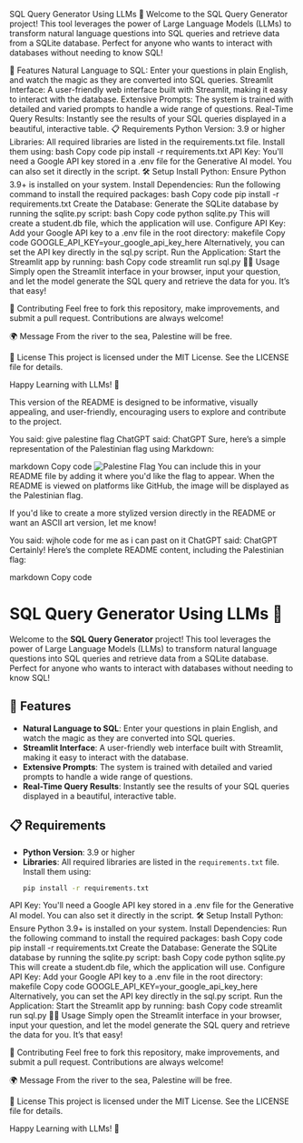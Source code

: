 SQL Query Generator Using LLMs 🌟
Welcome to the SQL Query Generator project! This tool leverages the power of Large Language Models (LLMs) to transform natural language questions into SQL queries and retrieve data from a SQLite database. Perfect for anyone who wants to interact with databases without needing to know SQL!

🚀 Features
Natural Language to SQL: Enter your questions in plain English, and watch the magic as they are converted into SQL queries.
Streamlit Interface: A user-friendly web interface built with Streamlit, making it easy to interact with the database.
Extensive Prompts: The system is trained with detailed and varied prompts to handle a wide range of questions.
Real-Time Query Results: Instantly see the results of your SQL queries displayed in a beautiful, interactive table.
📋 Requirements
Python Version: 3.9 or higher
Libraries: All required libraries are listed in the requirements.txt file. Install them using:
bash
Copy code
pip install -r requirements.txt
API Key: You'll need a Google API key stored in a .env file for the Generative AI model. You can also set it directly in the script.
🛠️ Setup
Install Python: Ensure Python 3.9+ is installed on your system.
Install Dependencies: Run the following command to install the required packages:
bash
Copy code
pip install -r requirements.txt
Create the Database: Generate the SQLite database by running the sqlite.py script:
bash
Copy code
python sqlite.py
This will create a student.db file, which the application will use.
Configure API Key: Add your Google API key to a .env file in the root directory:
makefile
Copy code
GOOGLE_API_KEY=your_google_api_key_here
Alternatively, you can set the API key directly in the sql.py script.
Run the Application: Start the Streamlit app by running:
bash
Copy code
streamlit run sql.py
🧑‍💻 Usage
Simply open the Streamlit interface in your browser, input your question, and let the model generate the SQL query and retrieve the data for you. It’s that easy!

🤝 Contributing
Feel free to fork this repository, make improvements, and submit a pull request. Contributions are always welcome!

🌍 Message
From the river to the sea, Palestine will be free.

📄 License
This project is licensed under the MIT License. See the LICENSE file for details.

Happy Learning with LLMs! 🎉

This version of the README is designed to be informative, visually appealing, and user-friendly, encouraging users to explore and contribute to the project.

You said:
give palestine flag
ChatGPT said:
ChatGPT
Sure, here’s a simple representation of the Palestinian flag using Markdown:

markdown
Copy code
![Palestine Flag](https://upload.wikimedia.org/wikipedia/commons/thumb/0/00/Flag_of_Palestine.svg/2560px-Flag_of_Palestine.svg.png)
You can include this in your README file by adding it where you'd like the flag to appear. When the README is viewed on platforms like GitHub, the image will be displayed as the Palestinian flag.

If you'd like to create a more stylized version directly in the README or want an ASCII art version, let me know!

You said:
wjhole code for me as i can past on it
ChatGPT said:
ChatGPT
Certainly! Here’s the complete README content, including the Palestinian flag:

markdown
Copy code
# SQL Query Generator Using LLMs 🌟

Welcome to the **SQL Query Generator** project! This tool leverages the power of Large Language Models (LLMs) to transform natural language questions into SQL queries and retrieve data from a SQLite database. Perfect for anyone who wants to interact with databases without needing to know SQL!

## 🚀 Features
- **Natural Language to SQL**: Enter your questions in plain English, and watch the magic as they are converted into SQL queries.
- **Streamlit Interface**: A user-friendly web interface built with Streamlit, making it easy to interact with the database.
- **Extensive Prompts**: The system is trained with detailed and varied prompts to handle a wide range of questions.
- **Real-Time Query Results**: Instantly see the results of your SQL queries displayed in a beautiful, interactive table.

## 📋 Requirements

- **Python Version**: 3.9 or higher
- **Libraries**: All required libraries are listed in the `requirements.txt` file. Install them using:
  ```bash
  pip install -r requirements.txt
API Key: You'll need a Google API key stored in a .env file for the Generative AI model. You can also set it directly in the script.
🛠️ Setup
Install Python: Ensure Python 3.9+ is installed on your system.
Install Dependencies: Run the following command to install the required packages:
bash
Copy code
pip install -r requirements.txt
Create the Database: Generate the SQLite database by running the sqlite.py script:
bash
Copy code
python sqlite.py
This will create a student.db file, which the application will use.
Configure API Key: Add your Google API key to a .env file in the root directory:
makefile
Copy code
GOOGLE_API_KEY=your_google_api_key_here
Alternatively, you can set the API key directly in the sql.py script.
Run the Application: Start the Streamlit app by running:
bash
Copy code
streamlit run sql.py
🧑‍💻 Usage
Simply open the Streamlit interface in your browser, input your question, and let the model generate the SQL query and retrieve the data for you. It’s that easy!

🤝 Contributing
Feel free to fork this repository, make improvements, and submit a pull request. Contributions are always welcome!

🌍 Message
From the river to the sea, Palestine will be free.



📄 License
This project is licensed under the MIT License. See the LICENSE file for details.

Happy Learning with LLMs! 🎉